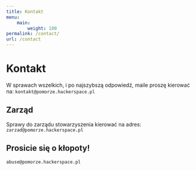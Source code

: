```yaml
---
title: Kontakt
menu:
    main:
        weight: 100
permalink: /contact/
url: /contact
---
```


# Kontakt

W sprawach wszelkich, i po najszybszą odpowiedź, maile proszę kierować na:
`kontakt@pomorze.hackerspace.pl`

## Zarząd

Sprawy do zarządu stowarzyszenia kierować na adres:
`zarzad@pomorze.hackerspace.pl`

## Prosicie się o kłopoty!

`abuse@pomorze.hackerspace.pl`
